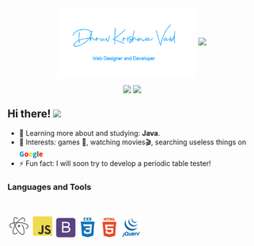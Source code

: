 <p align="center">
    <img align="center" width="280" src="sig.png" />
    <img align="center" width="510" src="banner.gif" />
</p>

<p align="center">
    <img
      align="center"
      src="https://github-readme-stats.vercel.app/api/top-langs/?username=dhruvkrishnavaid&layout=compact"
    />
    <img
      align="center"
         height="140"
      src="https://github-readme-stats.vercel.app/api?username=dhruvkrishnavaid&count_private=true&show_icons=true&custom_title=Github%20Status"
    />
</p>

## Hi there! <img src="https://raw.githubusercontent.com/iampavangandhi/iampavangandhi/master/gifs/Hi.gif" width="30px">

-   🌱 Learning more about and studying: **Java**.
-   💙 Interests: games 👾, watching movies🎬, searching useless things on <a href="https://www.google.com/" style="text-decoration:none" target="_blank"><strong><font face="open sans" color="#0288d1" style="text-decoration:none">G</font><font face="open sans" color="red" style="text-decoration:none">o</font><font face="open sans" color="#FFBF00" style="text-decoration:none">o</font><font face="open sans" color="#0288d1" style="text-decoration:none">g</font><font face="open sans" color="green" style="text-decoration:none">l</font><font face="open sans" color="red" style="text-decoration:none">e</font></strong></a>
- ⚡ Fun fact: I will soon try to develop a periodic table tester!

### Languages and Tools

<br/>

<p align="left">
  <a href="https://atom.io" target="_blank" style="text-decoration:none">
    <img
    src="images/atom-original.svg"
    alt="atom"
    width="40"
    height="40"
    style="margin:2.5px"
    />
  </a>
  <a href="https://developer.mozilla.org/en-US/docs/Web/JavaScript" target="_blank" style="text-decoration:none">
    <img
    src="images/javascript-original.svg"
    alt="javascript"
    width="40"
    height="40"
    style="margin:2.5px"
    />
  </a>
  <a href="https://getbootstrap.com" target="_blank" style="text-decoration:none">
    <img
    src="images/bootstrap-plain.svg"
    alt="bootstrap"
    width="40"
    height="40"
    />
  </a>
  <a href="https://developer.mozilla.org/en-US/docs/Web/css" target="_blank" style="text-decoration:none">
  <img
    src="images/css3-plain-wordmark.svg"
    alt="css3"
    width="40"
    height="40"
    />
  </a>
  <a href="https://developer.mozilla.org/en-US/docs/Web/html" target="_blank" style="text-decoration:none">
    <img
    src="images/html5-plain-wordmark.svg"
    alt="html5"
    width="40"
    height="40"
    />
  </a>
  <a href="https://jquery.com" target="_blank" style="text-decoration:none">
    <img
    src="images/jquery-plain-wordmark.svg"
    alt="jquery"
    width="40"
    height="40"
/>
</a>
</p>
